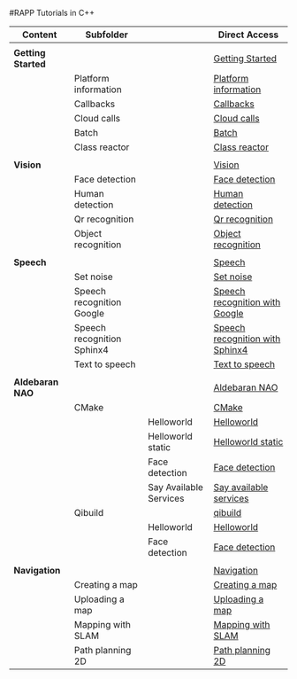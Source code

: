 #RAPP Tutorials in C++

| **Content**        | **Subfolder**        |    |**Direct Access** |
|--------------------|----------------------|----|------------------|
|                    |                      |    |                  |
|**Getting Started** |                      |  | [Getting Started](getting_started/) |
|                    | Platform information |  | [Platform information](getting_started/platform_info/) |
|  | Callbacks |  | [Callbacks](getting_started/callbacks/) |
|  | Cloud calls |  | [Cloud calls](getting_started/cloud_call/) |
|  | Batch |  | [Batch](getting_started/batch/) |
|  | Class reactor |  |  [Class reactor](getting_started/class_reactor/) |
|  |  |  |  |
|**Vision** |  |  | [Vision](vision/) |
|  | Face detection |  | [Face detection](vision/face_detection) |
|  | Human detection |  | [Human detection](vision/human_detection) |
|  | Qr recognition |  | [Qr recognition](vision/qr_recognition) |
|  | Object recognition |  | [Object recognition](vision/object_recognition) |
|  |  |  |  |
|**Speech**|  |  | [Speech](speech/) |
|  | Set noise |  | [Set noise](speech/set_noise_profile/) |
|  | Speech recognition Google |  | [Speech recognition with Google](speech/speech_recognition_google) |
|  | Speech recognition Sphinx4 |  | [Speech recognition with Sphinx4](speech/speech_recognition_sphinx4) |
|  | Text to speech |  | [Text to speech](speech/text_to_speech) |
|  |  |  |
|**Aldebaran NAO** |  |  | [Aldebaran NAO](aldebaran_nao/) |
|  | CMake |  | [CMake](aldebaran_nao/cmake) |
|  |  | Helloworld | [Helloworld](aldebaran_nao/cmake/helloworld/) |
|  |  | Helloworld static | [Helloworld static](aldebaran_nao/cmake/helloworld_static) |
|  |  | Face detection | [Face detection](aldebaran_nao/cmake/face_detection) |
|  |  | Say Available Services | [Say available services](aldebaran_nao/cmake/say_services/) |
|  | Qibuild |  | [qibuild](aldebaran_nao/qibuild/) |
|  |  | Helloworld | [Helloworld](aldebaran_nao/qibuild/helloworld/) |
|  |  | Face detection | [Face detection](aldebaran_nao/qibuild/facedetection/) |
|  |  |  |  |
| **Navigation** |  |  | [Navigation](navigation/) |
|  | Creating a map |  | [Creating a map](navigation/creating_a_map/) |
|  | Uploading a map |  | [Uploading a map](navigation/uploading_a_map) |
|  | Mapping with SLAM |  | [Mapping with SLAM](navigation/mapping_slam/) |
|  | Path planning 2D |  | [Path planning 2D](navigation/path_planning/) |

